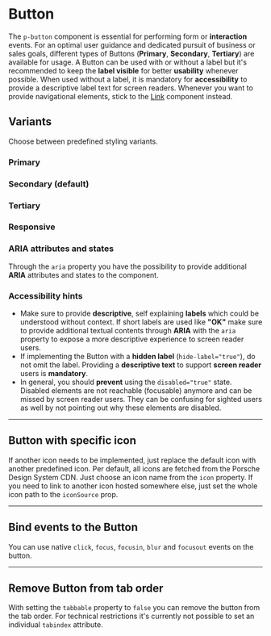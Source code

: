 # Button

The `p-button` component is essential for performing form or **interaction** events. 
For an optimal user guidance and dedicated pursuit of business or sales goals, different types of Buttons (**Primary**, **Secondary**, **Tertiary**) are available for usage. 
A Button can be used with or without a label but it's recommended to keep the **label visible** for better **usability** whenever possible. 
When used without a label, it is mandatory for **accessibility** to provide a descriptive label text for screen readers. 
Whenever you want to provide navigational elements, stick to the [Link](components/link) component instead.

<TableOfContents></TableOfContents>

## Variants

Choose between predefined styling variants.

### Primary

<Playground :markup="primary" :config="config"></Playground>

### Secondary (default)

<Playground :markup="secondary" :config="config"></Playground>

### Tertiary

<Playground :markup="tertiary" :config="config"></Playground>

### Responsive

<Playground :markup="responsive" :config="config"></Playground>

### ARIA attributes and states 

Through the `aria` property you have the possibility to provide additional **ARIA** attributes and states to the component. 
<Playground :markup="accessibility" :config="config"></Playground>

### <p-icon name="accessibility" size="medium" color="notification-neutral" aria-hidden="true"></p-icon> Accessibility hints
* Make sure to provide **descriptive**, self explaining **labels** which could be understood without context. If short labels are used like **"OK"** make sure to provide additional textual contents through **ARIA** with the `aria` property to expose a more descriptive experience to screen reader users.
* If implementing the Button with a **hidden label** (`hide-label="true"`), do not omit the label. Providing a **descriptive text** to support **screen reader** users is **mandatory**.
* In general, you should **prevent** using the `disabled="true"` state. Disabled elements are not reachable (focusable) anymore and can be missed by screen reader users. They can be confusing for sighted users as well by not pointing out why these elements are disabled.

---

## Button with specific icon
If another icon needs to be implemented, just replace the default icon with another predefined icon. Per default, all icons are fetched from the Porsche Design System CDN. Just choose an icon name from the `icon` property. If you need to link to another icon hosted somewhere else, just set the whole icon path to the `iconSource` prop.

<Playground :markup="icon" :config="config"></Playground>

---

## Bind events to the Button
You can use native `click`, `focus`, `focusin`, `blur` and `focusout` events on the button.

<Playground :markup="events" :config="config"></Playground>

---

## Remove Button from tab order
With setting the `tabbable` property to `false` you can remove the button from the tab order. For technical restrictions it's currently not possible to set an individual `tabindex` attribute.

<Playground :markup="taborder" :config="config"></Playground>

<script lang="ts">
  import Vue from 'vue';
  import Component from 'vue-class-component';
  
  @Component
  export default class Code extends Vue {
    config = { themeable: true, spacing: 'inline' };
    
    primary = 
`<p-button variant="primary">Some label</p-button>
<p-button variant="primary" disabled>Some label</p-button>
<p-button variant="primary" loading>Some label</p-button>
<br>
<p-button variant="primary" hide-label="true">Some label</p-button>
<p-button variant="primary" hide-label="true" disabled>Some label</p-button>
<p-button variant="primary" hide-label="true" loading>Some label</p-button>`;
  
    secondary = 
`<p-button>Some label</p-button>
<p-button disabled="true">Some label</p-button>
<p-button loading="true">Some label</p-button>
<br>
<p-button hide-label="true">Some label</p-button>
<p-button hide-label="true" disabled>Some label</p-button>
<p-button hide-label="true" loading>Some label</p-button>`;

    tertiary = 
`<p-button variant="tertiary">Some label</p-button>
<p-button variant="tertiary" disabled="true">Some label</p-button>
<p-button variant="tertiary" loading="true">Some label</p-button>
<br>
<p-button variant="tertiary" hide-label="true">Some label</p-button>
<p-button variant="tertiary" hide-label="true" disabled>Some label</p-button>
<p-button variant="tertiary" hide-label="true" loading>Some label</p-button>`;

    responsive =
`<p-button variant="primary" hide-label="{ base: true, s: false }">Some label</p-button>
<p-button variant="secondary" hide-label="{ base: true, m: false }">Some label</p-button>
<p-button variant="tertiary" hide-label="{ base: true, l: false }">Some label</p-button>`;

    accessibility = 
`<p-button aria="{ 'aria-label': 'Some more descriptive label' }">Some label</p-button>`;

    icon =
`<p-button icon="delete">Some label</p-button>
<p-button icon-source="${require('./assets/icon-custom-kaixin.svg')}" hide-label="true">Some label</p-button>`;

    events =
`<p-button
  onclick="alert('click')"
  onfocus="console.log('focus')"
  onfocusin="console.log('focusin')"
  onblur="console.log('blur')"
  onfocusout="console.log('focusout')"
>Some label</p-button>`;
    
    taborder =
`<p-button tabbable="true">Some label</p-button>
<p-button tabbable="false" hide-label="true">Some label</p-button>`;
  }
</script>